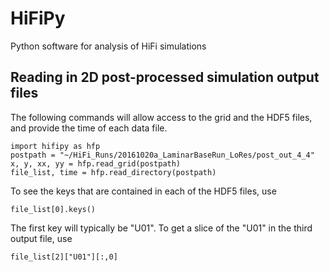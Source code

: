 # HiFiPy
Python software for analysis of HiFi simulations

## Reading in 2D post-processed simulation output files
The following commands will allow access to the grid and the HDF5
files, and provide the time of each data file.

    import hifipy as hfp
    postpath = "~/HiFi_Runs/20161020a_LaminarBaseRun_LoRes/post_out_4_4"
    x, y, xx, yy = hfp.read_grid(postpath)
    file_list, time = hfp.read_directory(postpath)

To see the keys that are contained in each of the HDF5 files, use

    file_list[0].keys()

The first key will typically be "U01".  To get a slice of the "U01" in
the third output file, use 

    file_list[2]["U01"][:,0]